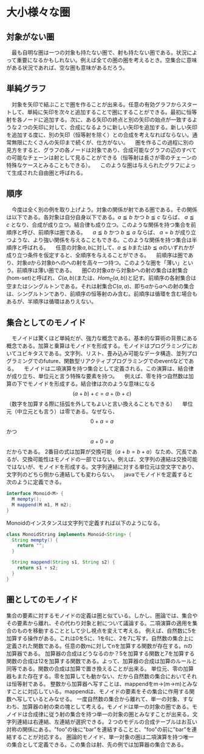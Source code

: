 # 大小様々な圏
## 対象がない圏
　最も自明な圏は一つの対象も持たない圏で、射も持たない圏である。状況によって重要になるかもしれない。例えば全ての圏の圏を考えるとき。空集合に意味がある状況であれば、空な圏も意味があるだろう。
## 単純グラフ
　対象を矢印で結ぶことで圏を作ることが出来る。任意の有効グラフからスタートして、単純に矢印を次々と追加することで圏にすることができる。最初に恒等射を各ノードに追加する。次に、ある矢印の終点と別の矢印の始点が一致するような２つの矢印に対して、合成になるように新しい矢印を追加する。新しい矢印を追加する度に、別の矢印（恒等射を除く）との合成を考えなればならない。通常無限にたくさんの矢印まで続くが、仕方がない。
　圏を作るこの過程に別の見方をすると、グラフの各ノードは対象であり、合成可能なグラフの辺のすべての可能なチェーンは射として見ることができる（恒等射は長さが零のチェーンの特殊なケースとみることもできる）。
　このような圏は与えられたグラフによって生成された自由圏と呼ばれる。

## 順序
　今度は全く別の例を取り上げよう。対象の関係が射である圏である。その関係は以下である。各対象は自分自身以下である。$a \leqq b$ かつ $b \leqq c$ ならば、 $a \leqq c$ となり、合成が成り立つ。結合律も成り立つ。このような関係を持つ集合を前順序と呼び、前順序は圏である。
　$a \leqq b$ かつ $b \leqq a$ ならば、 $a = b$ が成り立つような、より強い関係を与えることもできる。このような関係を持つ集合は半順序と呼ばれる。
　任意の対象$a, b$に対して、$a \leqq b$または$b \leqq a$のいずれかが成り立つ条件を仮定すると、全順序を与えることができる。
　前順序は圏であり、対象$a$から対象$b$へのへの射を高々一つ持つ。このような圏を「薄い」という。前順序は薄い圏である。
　圏$C$の対象$a$から対象$b$への射の集合は射集合(hom-set)と呼ばれ、$C(a,b)$(または、$Hom_C(a,b)$)と記す。前順序の各射集合は空またはシングルトンである。それは射集合$C(a,a)$、即ち$a$から$a$への射の集合は、シングルトンであり、前順序の恒等射のみ含む。前順序は循環を含む場合もあるが、半順序は循環はありえない。

## 集合としてのモノイド
　モノイドは驚くほど単純だが、強力な概念である。基本的な算術の背景にある概念である。加算と乗算はモノイドを形成する。モノイドはプログラミングにおいてユビキタスである。文字列、リスト、畳み込み可能なデータ構造、並列プログラミングでのfuture、関数型リアクティブプログラミングでのeventなどである。
　モノイドは二項演算を持つ集合として定義される。この演算は、結合律が成り立ち、単位元と言う特殊な要素を持つ。
　例えば、零を持つ自然数は加算の下でモノイドを形成する。結合律は次のような意味になる
$$
(a+b)+c=a+(b+c)
$$
（数字を加算する際に括弧を外してもよいと言い換えることもできる）
　単位元（中立元とも言う）は零である。なぜなら、
$$
0+a=a
$$
かつ
$$
a+0=a
$$
だからである。
2番目の式は加算が交換可能（$a+b=b+a$）なため、冗長であるが、交換可能性はモノイドの一部ではない。例えば、文字列の連結は交換可能ではないが、モノイドを形成する。文字列連結に対する単位元は空文字であり、文字列のどちら側から連結しても変わらない。
　javaでモノイドを定義すると次のように定義できる。
```java
interface Monoid<M> {
  M mempty();
  M mappend(M m1, M m2);
}
```
Monoidのインスタンスは文字列で定義すれば以下のようになる。
```java
class MonoidString implements Monoid<String> {
  String mempty() {
    return "";
  }

  String mappend(String s1, String s2) {
    return s1 + s2;
  }
}
```
## 圏としてのモノイド
 集合の要素に対するモノイドの定義は圏と似ている。しかし、圏論では、集合やその要素から離れ、その代わり対象と射について議論する。二項演算の適用を集合のものを移動することとして少し視点を変えて考える。
 例えば、自然数に5を加算する操作がある。これは0を5に、1を6に、2を7に写す。自然数の集合上に定義された関数である。任意の数mに対してnを加算する関数が存在する。nの加算器である。
 加算器の合成はどうなるのか？5を加算する関数と7を加算する関数の合成は12を加算する関数である。よって、加算器の合成は加算のルールと同等である。関数の合成は加算で置き換えることが出来る。
 単位元、零の加算器もまた存在する。零を加算しても動かない、だから自然数の集合においてそれは恒等射である。
 整数から加算器へ写すことは、mappendをm->(m->m)とみなすことに対応している。mappendは、モノイドの要素をその集合に作用する関数へ写しているとみなせる。
 一度自然数の集合から離れて、単一の対象、すなわち、加算器の射の束の塊として考える。モノイドは単一の対象の圏である。モノイドは合成律に従う射の集合を持つ単一の対象の圏とみなすことが出来る。文字列連結は右連結、左連結が選択できる。２つのモデルの合成テーブルはお互い対称の関係にある。"foo"の後に"bar"を連結することと、"foo"の前に"bar"を連結することが対応する。
 圏論的モノイド、単一対象の圏は二項演算を持つ唯一の集合として定義できる。この集合は射、先の例では加算器の集合である。
